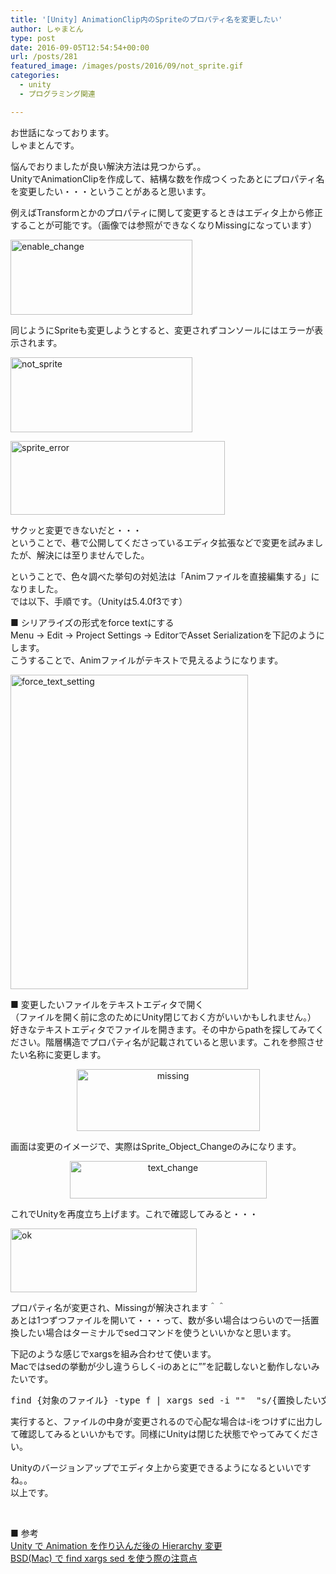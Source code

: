 ```yaml
---
title: '[Unity] AnimationClip内のSpriteのプロパティ名を変更したい'
author: しゃまとん
type: post
date: 2016-09-05T12:54:54+00:00
url: /posts/281
featured_image: /images/posts/2016/09/not_sprite.gif
categories:
  - unity
  - プログラミング関連

---
```

お世話になっております。  
しゃまとんです。

悩んでおりましたが良い解決方法は見つからず。。  
UnityでAnimationClipを作成して、結構な数を作成つくったあとにプロパティ名を変更したい・・・ということがあると思います。

例えばTransformとかのプロパティに関して変更するときはエディタ上から修正することが可能です。（画像では参照ができなくなりMissingになっています）

[<img src="https://shamaton.orz.hm/blog/images/posts/2016/09/enable_change.gif" alt="enable_change" width="291" height="120" class="aligncenter size-full wp-image-286" />][1]

同じようにSpriteも変更しようとすると、変更されずコンソールにはエラーが表示されます。

[<img src="https://shamaton.orz.hm/blog/images/posts/2016/09/not_sprite.gif" alt="not_sprite" width="291" height="120" class="aligncenter size-full wp-image-287" />][2]

[<img src="https://shamaton.orz.hm/blog/images/posts/2016/09/sprite_error.png" alt="sprite_error" width="343" height="118" class="aligncenter size-full wp-image-285" />][3]

サクッと変更できないだと・・・  
ということで、巷で公開してくださっているエディタ拡張などで変更を試みましたが、解決には至りませんでした。

ということで、色々調べた挙句の対処法は「Animファイルを直接編集する」になりました。  
では以下、手順です。（Unityは5.4.0f3です）

■ シリアライズの形式をforce textにする  
Menu → Edit → Project Settings → EditorでAsset Serializationを下記のようにします。  
こうすることで、Animファイルがテキストで見えるようになります。

[<img src="https://shamaton.orz.hm/blog/images/posts/2016/09/force_text_setting.png" alt="force_text_setting" width="380" height="503" class="aligncenter size-full wp-image-283" />][4]

■ 変更したいファイルをテキストエディタで開く  
（ファイルを開く前に念のためにUnity閉じておく方がいいかもしれません。）  
好きなテキストエディタでファイルを開きます。その中からpathを探してみてください。階層構造でプロパティ名が記載されていると思います。これを参照させたい名称に変更します。

<p style="text-align: center;">
  <a href="https://shamaton.orz.hm/blog/images/posts/2016/09/missing.png"><img src="https://shamaton.orz.hm/blog/images/posts/2016/09/missing.png" alt="missing" width="293" height="99" class="aligncenter size-full wp-image-288" /></a>
</p>

<p style="text-align: left;">
  画面は変更のイメージで、実際はSprite_Object_Changeのみになります。
</p>

<p style="text-align: center;">
  <a href="https://shamaton.orz.hm/blog/images/posts/2016/09/text_change.png"><img src="https://shamaton.orz.hm/blog/images/posts/2016/09/text_change.png" alt="text_change" width="315" height="60" class="aligncenter size-full wp-image-289" /></a>
</p>

これでUnityを再度立ち上げます。これで確認してみると・・・

[<img src="https://shamaton.orz.hm/blog/images/posts/2016/09/ok.png" alt="ok" width="298" height="102" class="aligncenter size-full wp-image-290" />][5]

プロパティ名が変更され、Missingが解決されます＾＾  
あとは1つずつファイルを開いて・・・って、数が多い場合はつらいので一括置換したい場合はターミナルでsedコマンドを使うといいかなと思います。

下記のような感じでxargsを組み合わせて使います。  
Macではsedの挙動が少し違うらしく-iのあとに””を記載しないと動作しないみたいです。

<pre class="lang:sh decode:true ">find {対象のファイル} -type f | xargs sed -i ""  "s/{置換したい文字}/{置換後の文字}/g"</pre>

実行すると、ファイルの中身が変更されるので心配な場合は-iをつけずに出力して確認してみるといいかもです。同様にUnityは閉じた状態でやってみてください。

Unityのバージョンアップでエディタ上から変更できるようになるといいですね。。  
以上です。

&nbsp;

■ 参考  
[Unity で Animation を作り込んだ後の Hierarchy 変更][6]  
[BSD(Mac) で find xargs sed を使う際の注意点][7]

 [1]: https://shamaton.orz.hm/blog/images/posts/2016/09/enable_change.gif
 [2]: https://shamaton.orz.hm/blog/images/posts/2016/09/not_sprite.gif
 [3]: https://shamaton.orz.hm/blog/images/posts/2016/09/sprite_error.png
 [4]: https://shamaton.orz.hm/blog/images/posts/2016/09/force_text_setting.png
 [5]: https://shamaton.orz.hm/blog/images/posts/2016/09/ok.png
 [6]: http://qiita.com/nekobako/items/b647a701b6070d1ca872
 [7]: http://tkuchiki.hatenablog.com/entry/2013/02/27/130114